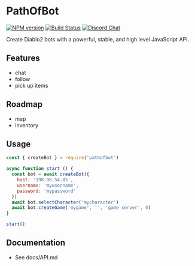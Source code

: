 # PathOfBot
[![NPM version](https://img.shields.io/npm/v/pathofbot.svg)](http://npmjs.com/package/pathofbot)
[![Build Status](https://img.shields.io/circleci/project/MephisTools/PathOfBot/master.svg)](https://circleci.com/gh/MephisTools/PathOfBot) 
[![Discord Chat](https://img.shields.io/badge/discord-here-blue.svg)](https://discord.gg/FY4hG8)  

Create Diablo2 bots with a powerful, stable, and high level JavaScript API.

## Features

* chat
* follow
* pick up items

## Roadmap

* map
* inventory

## Usage

```js
const { createBot } = require('pathofbot')

async function start () {
  const bot = await createBot({
    host: '198.98.54.85',
    username: 'myusername',
    password: 'mypassword'
  })
  await bot.selectCharacter('mycharacter')
  await bot.createGame('mygame', '', 'game server', 0)
}

start()

```

## Documentation

* See docs/API.md